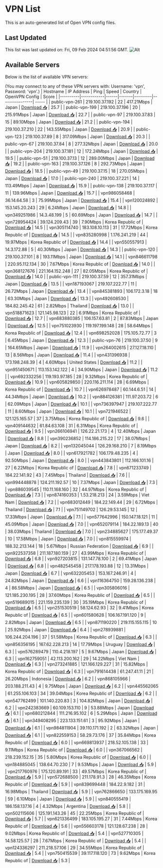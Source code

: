 # VPN List

This is an auto-generated list of Open VPN config files.

## Last Updated

This list was last updated on: Fri, 09 Feb 2024 04:51:56 GMT.
![Alt](https://repobeats.axiom.co/api/embed/186b98318ef1479477931607c1ad7d823f12451f.svg "Repobeats analytics image")

## Available Servers

Below is the list of available VPN servers:

(You may connect to any of these VPN servers with: Username: 'vpn', Password: 'vpn'.)
| Hostname | IP Address | Ping | Speed | Country | OpenVPN Config | Score |
|----------|------------|------|-------|---------|----------------| ----- |
| public-vpn-261 | 219.100.37.192 | 22 | 417.21Mbps | Japan | [Download 📥](./configs/server_0_JP.ovpn) | 25.7 |
| public-vpn-199 | 219.100.37.196 | 20 | 215.91Mbps | Japan | [Download 📥](./configs/server_1_JP.ovpn) | 22.7 |
| public-vpn-97 | 219.100.37.83 | 15 | 89.10Mbps | Japan | [Download 📥](./configs/server_2_JP.ovpn) | 21.2 |
| public-vpn-194 | 219.100.37.210 | 22 | 143.55Mbps | Japan | [Download 📥](./configs/server_3_JP.ovpn) | 20.9 |
| public-vpn-123 | 219.100.37.89 | 8 | 317.09Mbps | Japan | [Download 📥](./configs/server_4_JP.ovpn) | 20.3 |
| public-vpn-67 | 219.100.37.84 | 8 | 277.32Mbps | Japan | [Download 📥](./configs/server_5_JP.ovpn) | 20.0 |
| public-vpn-204 | 219.100.37.181 | 12 | 172.24Mbps | Japan | [Download 📥](./configs/server_6_JP.ovpn) | 19.5 |
| public-vpn-51 | 219.100.37.13 | 12 | 289.00Mbps | Japan | [Download 📥](./configs/server_7_JP.ovpn) | 19.2 |
| public-vpn-163 | 219.100.37.126 | 8 | 292.73Mbps | Japan | [Download 📥](./configs/server_8_JP.ovpn) | 18.5 |
| public-vpn-49 | 219.100.37.15 | 18 | 270.05Mbps | Japan | [Download 📥](./configs/server_9_JP.ovpn) | 17.0 |
| public-vpn-240 | 219.100.37.221 | 14 | 113.49Mbps | Japan | [Download 📥](./configs/server_10_JP.ovpn) | 15.9 |
| public-vpn-138 | 219.100.37.117 | 11 | 139.96Mbps | Japan | [Download 📥](./configs/server_11_JP.ovpn) | 15.7 |
| vpn986058468 | 36.14.64.58 | 3 | 75.99Mbps | Japan | [Download 📥](./configs/server_12_JP.ovpn) | 15.4 |
| vpn120024892 | 153.145.20.243 | 29 | 6.24Mbps | Japan | [Download 📥](./configs/server_13_JP.ovpn) | 14.8 |
| vpn349251986 | 14.3.48.199 | 5 | 60.69Mbps | Japan | [Download 📥](./configs/server_14_JP.ovpn) | 14.7 |
| vpn728954424 | 39.124.209.43 | 39 | 7.90Mbps | Korea Republic of | [Download 📥](./configs/server_15_KR.ovpn) | 14.5 |
| vpn305114740 | 183.108.10.113 | 31 | 17.72Mbps | Korea Republic of | [Download 📥](./configs/server_16_KR.ovpn) | 14.5 |
| vpn835280998 | 1.176.241.219 | 44 | 19.97Mbps | Korea Republic of | [Download 📥](./configs/server_17_KR.ovpn) | 14.4 |
| vpn550557913 | 14.3.172.88 | 5 | 40.30Mbps | Japan | [Download 📥](./configs/server_18_JP.ovpn) | 14.3 |
| public-vpn-120 | 219.100.37.101 | 8 | 193.11Mbps | Japan | [Download 📥](./configs/server_19_JP.ovpn) | 14.1 |
| vpn846611798 | 220.95.112.134 | 30 | 7.67Mbps | Korea Republic of | [Download 📥](./configs/server_20_KR.ovpn) | 14.0 |
| vpn368127676 | 221.164.152.248 | 27 | 82.05Mbps | Korea Republic of | [Download 📥](./configs/server_21_KR.ovpn) | 14.0 |
| public-vpn-111 | 219.100.37.59 | 12 | 357.31Mbps | Japan | [Download 📥](./configs/server_22_JP.ovpn) | 13.5 |
| vpn187193067 | 219.107.222.77 | 11 | 26.72Mbps | Japan | [Download 📥](./configs/server_23_JP.ovpn) | 13.4 |
| vpn845381893 | 106.172.3.18 | 18 | 63.30Mbps | Japan | [Download 📥](./configs/server_24_JP.ovpn) | 13.3 |
| vpn492608530 | 184.82.245.42 | 61 | 2.82Mbps | Thailand | [Download 📥](./configs/server_25_TH.ovpn) | 13.0 |
| vpn518871623 | 121.145.98.123 | 22 | 6.91Mbps | Korea Republic of | [Download 📥](./configs/server_26_KR.ovpn) | 12.7 |
| vpn683880385 | 106.157.63.81 | 2 | 87.83Mbps | Japan | [Download 📥](./configs/server_27_JP.ovpn) | 12.5 |
| vpn751023930 | 119.197.199.148 | 28 | 58.64Mbps | Korea Republic of | [Download 📥](./configs/server_28_KR.ovpn) | 12.4 |
| vpn698252028 | 175.105.72.77 | 3 | 6.45Mbps | Japan | [Download 📥](./configs/server_29_JP.ovpn) | 12.3 |
| public-vpn-76 | 219.100.37.50 | 9 | 164.65Mbps | Japan | [Download 📥](./configs/server_30_JP.ovpn) | 11.9 |
| vpn264002615 | 27.127.18.110 | 13 | 8.56Mbps | Japan | [Download 📥](./configs/server_31_JP.ovpn) | 11.4 |
| vpn431396938 | 173.198.248.39 | 4 | 4.60Mbps | United States | [Download 📥](./configs/server_32_US.ovpn) | 11.2 |
| vpn951450671 | 113.153.142.122 | 4 | 34.90Mbps | Japan | [Download 📥](./configs/server_33_JP.ovpn) | 11.2 |
| vpn692332256 | 119.193.97.185 | 28 | 9.32Mbps | Korea Republic of | [Download 📥](./configs/server_34_KR.ovpn) | 10.9 |
| vpn605829850 | 220.116.211.114 | 28 | 6.69Mbps | Korea Republic of | [Download 📥](./configs/server_35_KR.ovpn) | 10.7 |
| vpn626978487 | 60.144.6.51 | 14 | 44.34Mbps | Japan | [Download 📥](./configs/server_36_JP.ovpn) | 10.2 |
| vpn884126381 | 111.97.203.72 | 6 | 62.09Mbps | Japan | [Download 📥](./configs/server_37_JP.ovpn) | 10.1 |
| vpn736397947 | 219.107.222.77 | 11 | 8.60Mbps | Japan | [Download 📥](./configs/server_38_JP.ovpn) | 10.1 |
| vpn721946522 | 121.125.165.57 | 37 | 3.75Mbps | Korea Republic of | [Download 📥](./configs/server_39_KR.ovpn) | 9.6 |
| vpn409144632 | 61.84.63.108 | 31 | 6.31Mbps | Korea Republic of | [Download 📥](./configs/server_40_KR.ovpn) | 9.5 |
| vpn266106941 | 126.22.21.173 | 4 | 12.40Mbps | Japan | [Download 📥](./configs/server_41_JP.ovpn) | 8.8 |
| vpn390236852 | 114.186.215.22 | 17 | 38.07Mbps | Japan | [Download 📥](./configs/server_42_JP.ovpn) | 8.2 |
| vpn132045044 | 126.29.168.210 | 7 | 8.19Mbps | Japan | [Download 📥](./configs/server_43_JP.ovpn) | 8.0 |
| vpn617921782 | 106.179.48.235 | 4 | 92.50Mbps | Japan | [Download 📥](./configs/server_44_JP.ovpn) | 8.0 |
| vpn443843801 | 112.166.101.16 | 27 | 6.22Mbps | Korea Republic of | [Download 📥](./configs/server_45_KR.ovpn) | 7.8 |
| vpn671233749 | 184.22.141.92 | 43 | 7.45Mbps | Thailand | [Download 📥](./configs/server_46_TH.ovpn) | 7.6 |
| vpn994448878 | 124.211.192.57 | 10 | 7.37Mbps | Japan | [Download 📥](./configs/server_47_JP.ovpn) | 7.3 |
| vpn886039545 | 110.11.168.160 | 32 | 44.97Mbps | Korea Republic of | [Download 📥](./configs/server_48_KR.ovpn) | 7.3 |
| vpn874160353 | 1.53.218.213 | 24 | 3.59Mbps | Viet Nam | [Download 📥](./configs/server_49_VN.ovpn) | 7.2 |
| vpn683012449 | 184.22.149.44 | 29 | 6.72Mbps | Thailand | [Download 📥](./configs/server_50_TH.ovpn) | 7.1 |
| vpn751149702 | 126.29.53.145 | 12 | 17.33Mbps | Japan | [Download 📥](./configs/server_51_JP.ovpn) | 7.1 |
| vpn577642996 | 150.147.18.121 | 11 | 45.09Mbps | Japan | [Download 📥](./configs/server_52_JP.ovpn) | 7.0 |
| vpn652079114 | 184.22.189.13 | 40 | 38.03Mbps | Thailand | [Download 📥](./configs/server_53_TH.ovpn) | 7.0 |
| vpn234885627 | 175.177.49.37 | 10 | 17.58Mbps | Japan | [Download 📥](./configs/server_54_JP.ovpn) | 7.0 |
| vpn815559974 | 188.32.213.144 | 18 | 5.67Mbps | Russian Federation | [Download 📥](./configs/server_55_RU.ovpn) | 6.9 |
| vpn922537358 | 211.187.180.159 | 27 | 43.99Mbps | Korea Republic of | [Download 📥](./configs/server_56_KR.ovpn) | 6.8 |
| vpn927203815 | 131.147.78.100 | 2 | 69.41Mbps | Japan | [Download 📥](./configs/server_57_JP.ovpn) | 6.8 |
| vpn482545458 | 217.178.193.88 | 12 | 13.31Mbps | Japan | [Download 📥](./configs/server_58_JP.ovpn) | 6.7 |
| vpn632205453 | 153.167.246.91 | 4 | 24.82Mbps | Japan | [Download 📥](./configs/server_59_JP.ovpn) | 6.6 |
| vpn116364750 | 159.28.136.238 | 4 | 86.58Mbps | Japan | [Download 📥](./configs/server_60_JP.ovpn) | 6.5 |
| vpn305806016 | 121.185.230.195 | 28 | 37.60Mbps | Korea Republic of | [Download 📥](./configs/server_61_KR.ovpn) | 6.5 |
| vpn519689015 | 221.159.235.139 | 30 | 35.19Mbps | Korea Republic of | [Download 📥](./configs/server_62_KR.ovpn) | 6.5 |
| vpn251530519 | 58.124.62.93 | 32 | 9.41Mbps | Korea Republic of | [Download 📥](./configs/server_63_KR.ovpn) | 6.5 |
| vpn601580628 | 106.167.191.120 | 9 | 2.82Mbps | Japan | [Download 📥](./configs/server_64_JP.ovpn) | 6.5 |
| vpn871190220 | 219.115.155.115 | 10 | 25.92Mbps | Japan | [Download 📥](./configs/server_65_JP.ovpn) | 6.4 |
| vpn278939881 | 106.244.204.196 | 37 | 51.58Mbps | Korea Republic of | [Download 📥](./configs/server_66_KR.ovpn) | 6.3 |
| vpn856356195 | 167.62.228.213 | 14 | 17.79Mbps | Uruguay | [Download 📥](./configs/server_67_UY.ovpn) | 6.3 |
| vpn576289479 | 110.4.218.197 | 5 | 9.67Mbps | Japan | [Download 📥](./configs/server_68_JP.ovpn) | 6.3 |
| vpn162759051 | 42.113.200.162 | 29 | 14.22Mbps | Viet Nam | [Download 📥](./configs/server_69_VN.ovpn) | 6.3 |
| vpn273241885 | 121.166.129.227 | 31 | 15.82Mbps | Korea Republic of | [Download 📥](./configs/server_70_KR.ovpn) | 6.3 |
| vpn791614438 | 61.247.41.11 | 21 | 26.20Mbps | Indonesia | [Download 📥](./configs/server_71_ID.ovpn) | 6.2 |
| vpn868105966 | 203.188.211.43 | 4 | 9.75Mbps | Japan | [Download 📥](./configs/server_72_JP.ovpn) | 6.2 |
| vpn445562065 | 61.255.106.103 | 34 | 39.04Mbps | Korea Republic of | [Download 📥](./configs/server_73_KR.ovpn) | 6.2 |
| vpn547762499 | 101.140.220.83 | 3 | 104.82Mbps | Japan | [Download 📥](./configs/server_74_JP.ovpn) | 6.2 |
| vpn242383669 | 60.109.153.110 | 9 | 53.88Mbps | Japan | [Download 📥](./configs/server_75_JP.ovpn) | 6.1 |
| vpn680212844 | 111.216.95.102 | 6 | 5.29Mbps | Japan | [Download 📥](./configs/server_76_JP.ovpn) | 6.1 |
| vpn349408295 | 223.133.151.61 | 3 | 95.92Mbps | Japan | [Download 📥](./configs/server_77_JP.ovpn) | 6.1 |
| vpn984811904 | 39.110.171.192 | 2 | 63.32Mbps | Japan | [Download 📥](./configs/server_78_JP.ovpn) | 6.1 |
| vpn822559153 | 58.29.73.176 | 37 | 35.84Mbps | Korea Republic of | [Download 📥](./configs/server_79_KR.ovpn) | 6.0 |
| vpn669813937 | 218.52.105.138 | 33 | 9.11Mbps | Korea Republic of | [Download 📥](./configs/server_80_KR.ovpn) | 6.0 |
| vpn367066562 | 218.239.152.15 | 35 | 5.80Mbps | Korea Republic of | [Download 📥](./configs/server_81_KR.ovpn) | 6.0 |
| vpn184885045 | 138.64.70.230 | 7 | 9.53Mbps | Japan | [Download 📥](./configs/server_82_JP.ovpn) | 5.9 |
| vpn217760976 | 175.120.89.191 | 33 | 49.57Mbps | Korea Republic of | [Download 📥](./configs/server_83_KR.ovpn) | 5.9 |
| vpn572688500 | 211.178.91.3 | 28 | 46.35Mbps | Korea Republic of | [Download 📥](./configs/server_84_KR.ovpn) | 5.9 |
| vpn839699448 | 184.22.9.182 | 31 | 16.98Mbps | Thailand | [Download 📥](./configs/server_85_TH.ovpn) | 5.9 |
| vpn762866650 | 133.175.169.95 | 59 | 6.10Mbps | Japan | [Download 📥](./configs/server_86_JP.ovpn) | 5.9 |
| vpn840555419 | 186.158.137.16 | 4 | 4.32Mbps | Argentina | [Download 📥](./configs/server_87_AR.ovpn) | 5.8 |
| vpn502115606 | 125.191.143.26 | 45 | 22.25Mbps | Korea Republic of | [Download 📥](./configs/server_88_KR.ovpn) | 5.7 |
| vpn621336499 | 183.105.195.27 | 31 | 7.44Mbps | Korea Republic of | [Download 📥](./configs/server_89_KR.ovpn) | 5.6 |
| vpn556603178 | 121.128.67.238 | 28 | 9.02Mbps | Korea Republic of | [Download 📥](./configs/server_90_KR.ovpn) | 5.4 |
| vpn527710305 | 14.58.125.57 | 28 | 7.67Mbps | Korea Republic of | [Download 📥](./configs/server_91_KR.ovpn) | 5.4 |
| vpn124336297 | 211.218.57.106 | 29 | 34.55Mbps | Korea Republic of | [Download 📥](./configs/server_92_KR.ovpn) | 5.4 |
| vpn750415539 | 39.117.118.120 | 73 | 9.62Mbps | Korea Republic of | [Download 📥](./configs/server_93_KR.ovpn) | 5.3 |
